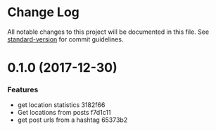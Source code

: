 # Change Log

All notable changes to this project will be documented in this file. See [standard-version](https://github.com/conventional-changelog/standard-version) for commit guidelines.

<a name="0.1.0"></a>
# 0.1.0 (2017-12-30)


### Features

* get location statistics 3182f66
* Get locations from posts f7d1c11
* get post urls from a hashtag 65373b2
